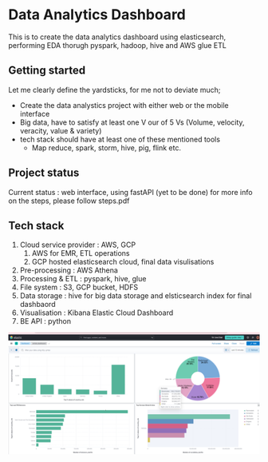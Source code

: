 # Data Analytics Dashboard
This is to create the data analytics dashboard using elasticsearch, performing EDA thorugh pyspark, hadoop, hive and AWS glue ETL

## Getting started
Let me clearly define the yardsticks, for me not to deviate much;
- Create the data analystics project with either web or the mobile interface
- Big data, have to satisfy at least one V our of 5 Vs (Volume, velocity, veracity, value & variety)
- tech stack should have at least one of these mentioned tools
    - Map reduce, spark, storm, hive, pig, flink etc.

## Project status
Current status : web interface, using fastAPI (yet to be done)
for more info on the steps, please follow steps.pdf

## Tech stack 
1. Cloud service provider : AWS, GCP
    1. AWS for EMR, ETL operations
    2. GCP hosted elasticsearch cloud, final data visulisations 
2. Pre-processing : AWS Athena
3. Processing & ETL : pyspark, hive, glue
4. File system : S3, GCP bucket, HDFS
5. Data storage : hive for big data storage and elsticsearch index for final dashbaord
6. Visualisation : Kibana Elastic Cloud Dashboard
7. BE API : python

![Screenshot](final_dashboard.png)
